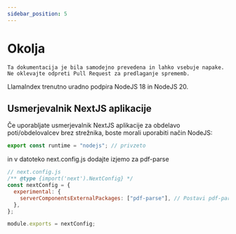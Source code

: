 ```yaml
---
sidebar_position: 5
---
```


# Okolja

`Ta dokumentacija je bila samodejno prevedena in lahko vsebuje napake. Ne oklevajte odpreti Pull Request za predlaganje sprememb.`

LlamaIndex trenutno uradno podpira NodeJS 18 in NodeJS 20.

## Usmerjevalnik NextJS aplikacije

Če uporabljate usmerjevalnik NextJS aplikacije za obdelavo poti/obdelovalcev brez strežnika, boste morali uporabiti način NodeJS:

```js
export const runtime = "nodejs"; // privzeto
```

in v datoteko next.config.js dodajte izjemo za pdf-parse

```js
// next.config.js
/** @type {import('next').NextConfig} */
const nextConfig = {
  experimental: {
    serverComponentsExternalPackages: ["pdf-parse"], // Postavi pdf-parse v dejanski način NodeJS z usmerjevalnikom NextJS aplikacije
  },
};

module.exports = nextConfig;
```
